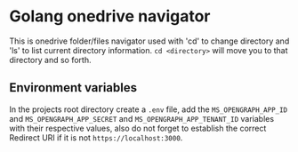 # Golang onedrive navigator
This is onedrive folder/files navigator used with 'cd' to change directory and 'ls' to list current directory information. `cd <directory>` will move you to that directory and so forth.


## Environment variables

In the projects root directory create a `.env` file, add the `MS_OPENGRAPH_APP_ID` and `MS_OPENGRAPH_APP_SECRET` and `MS_OPENGRAPH_APP_TENANT_ID` variables with their respective values, also do not forget to establish the correct Redirect URI if it is not `https://localhost:3000`.
